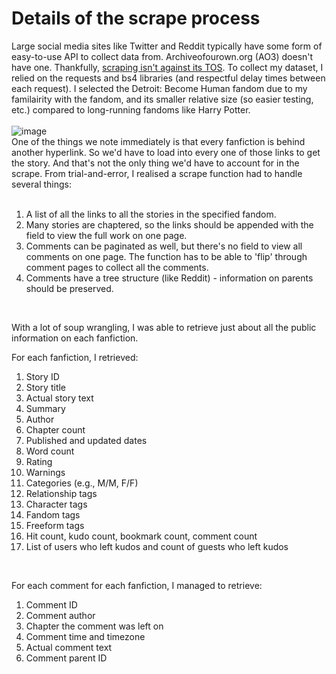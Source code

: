 # Details of the scrape process

Large social media sites like Twitter and Reddit typically have some form of easy-to-use API to collect data from. Archiveofourown.org (AO3) doesn't have one. Thankfully, [scraping isn't against its TOS](https://archiveofourown.org/tos_faq). To collect my dataset, I relied on the requests and bs4 libraries (and respectful delay times between each request). I selected the Detroit: Become Human fandom due to my familairity with the fandom, and its smaller relative size (so easier testing, etc.) compared to long-running fandoms like Harry Potter.<br>
<br>
![image](/imgs/ao3dbh-may2022capture.JPG)
<br>
One of the things we note immediately is that every fanfiction is behind another hyperlink. So we'd have to load into every one of those links to get the story. And that's not the only thing we'd have to account for in the scrape. From trial-and-error, I realised a scrape function had to handle several things:<br>
<br>
1. A list of all the links to all the stories in the specified fandom.<br>
2. Many stories are chaptered, so the links should be appended with the field to view the full work on one page.<br>
3. Comments can be paginated as well, but there's no field to view all comments on one page. The function has to be able to 'flip' through comment pages to collect all the comments. <br>
4. Comments have a tree structure (like Reddit) - information on parents should be preserved.<br>
<br>

With a lot of soup wrangling, I was able to retrieve just about all the public information on each fanfiction. <br>

For each fanfiction, I retrieved:<br>
1. Story ID <br>
2. Story title <br>
3. Actual story text <br>
4. Summary <br>
5. Author <br>
6. Chapter count <br>
7. Published and updated dates <br>
8. Word count <br>
9. Rating <br>
10. Warnings <br>
11. Categories (e.g., M/M, F/F)<br>
12. Relationship tags <br>
13. Character tags <br>
14. Fandom tags <br>
15. Freeform tags <br>
16. Hit count, kudo count, bookmark count, comment count <br>
17. List of users who left kudos and count of guests who left kudos <br>
<br>

For each comment for each fanfiction, I managed to retrieve:<br>
1. Comment ID <br>
2. Comment author <br>
3. Chapter the comment was left on <br>
4. Comment time and timezone <br>
5. Actual comment text <br>
6. Comment parent ID <br>
